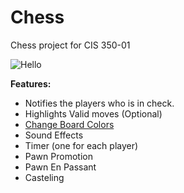 Chess
=====

Chess project for CIS 350-01  


![Hello](http://i.imgur.com/PRpbmSc.png)

**Features:**  
* Notifies the players who is in check.
* Highlights Valid moves (Optional)
* [Change Board Colors](http://i.imgur.com/4LIZQHr.gif)
* Sound Effects
* Timer (one for each player)
* Pawn Promotion
* Pawn En Passant
* Casteling
